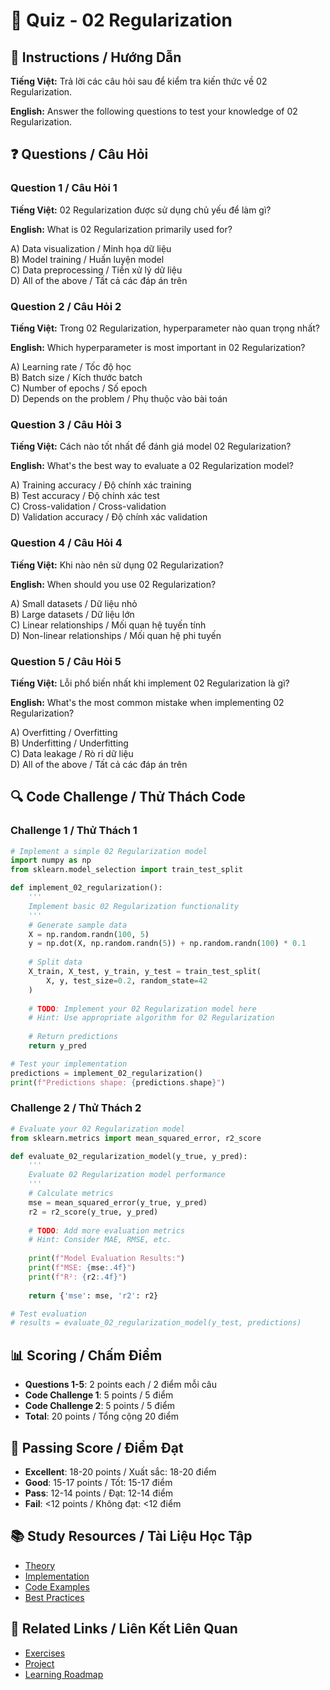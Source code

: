 # 🧠 Quiz - 02 Regularization

## 📝 Instructions / Hướng Dẫn

**Tiếng Việt:** Trả lời các câu hỏi sau để kiểm tra kiến thức về 02 Regularization.

**English:** Answer the following questions to test your knowledge of 02 Regularization.

## ❓ Questions / Câu Hỏi

### Question 1 / Câu Hỏi 1
**Tiếng Việt:** 02 Regularization được sử dụng chủ yếu để làm gì?

**English:** What is 02 Regularization primarily used for?

A) Data visualization / Minh họa dữ liệu  
B) Model training / Huấn luyện model  
C) Data preprocessing / Tiền xử lý dữ liệu  
D) All of the above / Tất cả các đáp án trên

### Question 2 / Câu Hỏi 2
**Tiếng Việt:** Trong 02 Regularization, hyperparameter nào quan trọng nhất?

**English:** Which hyperparameter is most important in 02 Regularization?

A) Learning rate / Tốc độ học  
B) Batch size / Kích thước batch  
C) Number of epochs / Số epoch  
D) Depends on the problem / Phụ thuộc vào bài toán

### Question 3 / Câu Hỏi 3
**Tiếng Việt:** Cách nào tốt nhất để đánh giá model 02 Regularization?

**English:** What's the best way to evaluate a 02 Regularization model?

A) Training accuracy / Độ chính xác training  
B) Test accuracy / Độ chính xác test  
C) Cross-validation / Cross-validation  
D) Validation accuracy / Độ chính xác validation

### Question 4 / Câu Hỏi 4
**Tiếng Việt:** Khi nào nên sử dụng 02 Regularization?

**English:** When should you use 02 Regularization?

A) Small datasets / Dữ liệu nhỏ  
B) Large datasets / Dữ liệu lớn  
C) Linear relationships / Mối quan hệ tuyến tính  
D) Non-linear relationships / Mối quan hệ phi tuyến

### Question 5 / Câu Hỏi 5
**Tiếng Việt:** Lỗi phổ biến nhất khi implement 02 Regularization là gì?

**English:** What's the most common mistake when implementing 02 Regularization?

A) Overfitting / Overfitting  
B) Underfitting / Underfitting  
C) Data leakage / Rò rỉ dữ liệu  
D) All of the above / Tất cả các đáp án trên

## 🔍 Code Challenge / Thử Thách Code

### Challenge 1 / Thử Thách 1
```python
# Implement a simple 02 Regularization model
import numpy as np
from sklearn.model_selection import train_test_split

def implement_02_regularization():
    '''
    Implement basic 02 Regularization functionality
    '''
    # Generate sample data
    X = np.random.randn(100, 5)
    y = np.dot(X, np.random.randn(5)) + np.random.randn(100) * 0.1
    
    # Split data
    X_train, X_test, y_train, y_test = train_test_split(
        X, y, test_size=0.2, random_state=42
    )
    
    # TODO: Implement your 02 Regularization model here
    # Hint: Use appropriate algorithm for 02 Regularization
    
    # Return predictions
    return y_pred

# Test your implementation
predictions = implement_02_regularization()
print(f"Predictions shape: {predictions.shape}")
```

### Challenge 2 / Thử Thách 2
```python
# Evaluate your 02 Regularization model
from sklearn.metrics import mean_squared_error, r2_score

def evaluate_02_regularization_model(y_true, y_pred):
    '''
    Evaluate 02 Regularization model performance
    '''
    # Calculate metrics
    mse = mean_squared_error(y_true, y_pred)
    r2 = r2_score(y_true, y_pred)
    
    # TODO: Add more evaluation metrics
    # Hint: Consider MAE, RMSE, etc.
    
    print(f"Model Evaluation Results:")
    print(f"MSE: {mse:.4f}")
    print(f"R²: {r2:.4f}")
    
    return {'mse': mse, 'r2': r2}

# Test evaluation
# results = evaluate_02_regularization_model(y_test, predictions)
```

## 📊 Scoring / Chấm Điểm

- **Questions 1-5**: 2 points each / 2 điểm mỗi câu
- **Code Challenge 1**: 5 points / 5 điểm
- **Code Challenge 2**: 5 points / 5 điểm
- **Total**: 20 points / Tổng cộng 20 điểm

## 🎯 Passing Score / Điểm Đạt

- **Excellent**: 18-20 points / Xuất sắc: 18-20 điểm
- **Good**: 15-17 points / Tốt: 15-17 điểm  
- **Pass**: 12-14 points / Đạt: 12-14 điểm
- **Fail**: <12 points / Không đạt: <12 điểm

## 📚 Study Resources / Tài Liệu Học Tập

- [Theory](./THEORY_02_regularization.md)
- [Implementation](./IMPLEMENTATION_02_regularization.md)
- [Code Examples](./CODE_EXAMPLES_02_regularization.md)
- [Best Practices](./BEST_PRACTICES_02_regularization.md)

## 🔗 Related Links / Liên Kết Liên Quan

- [Exercises](./EXERCISES_02_regularization.md)
- [Project](./PROJECT_02_regularization.md)
- [Learning Roadmap](./LEARNING_ROADMAP_02_regularization.md)
